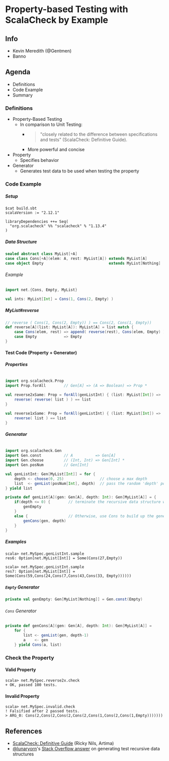 # Property-based Testing with ScalaCheck by Example 

## Info

* Kevin Meredith (@Gentmen)
* Banno

## Agenda

* Definitions
* Code Example
* Summary

### Definitions

* Property-Based Testing
	* In comparison to Unit Testing:
		* > "closely related to the difference between specifications and tests" (ScalaCheck: Definitive Guide).
		* More powerful and concise
* Property
	* Specifies behavior 
* Generator
	* Generates test data to be used when testing the property

### Code Example

##### Setup

```
$cat build.sbt 
scalaVersion := "2.12.1"

libraryDependencies ++= Seq(
  "org.scalacheck" %% "scalacheck" % "1.13.4"
)
```

##### Data Structure 

```scala
sealed abstract class MyList[+A]
case class Cons[+A](elem: A, rest: MyList[A]) extends MyList[A]
case object Empty                             extends MyList[Nothing]
```

###### Example

```scala
import net.{Cons, Empty, MyList}

val ints: MyList[Int] = Cons(1, Cons(2, Empty) )
```

##### MyList#reverse

```scala
// reverse ( Cons(1, Cons(2, Empty)) ) == Cons(2, Cons(1, Empty)) 
def reverse[A](list: MyList[A]): MyList[A] = list match {
	case Cons(elem, rest) => append( reverse(rest), Cons(elem, Empty) )
	case Empty            => Empty
}
```

#### Test Code (Property + Generator)

##### Properties

```scala

import org.scalacheck.Prop
import Prop.forAll        // Gen[A] => (A => Boolean) => Prop *

val reverse2xSame: Prop = forAll(genListInt) { (list: MyList[Int]) => 
	reverse( reverse( list ) ) == list
}

val reverse1xSame: Prop = forAll(genListInt) { (list: MyList[Int]) => 
	reverse( list ) == list
}
```
##### Generator

```scala

import org.scalacheck.Gen
import Gen.const          // A          => Gen[A]
import Gen.choose         // (Int, Int) => Gen[Int] *
import Gen.posNum         // Gen[Int] 

val genListInt: Gen[MyList[Int]] = for {
	depth <- choose(0, 25)                // choose a max depth
	list  <- genList(posNum[Int], depth)  // pass the random 'depth' positive int to `genList`
} yield list
```

```scala
private def genList[A](gen: Gen[A], depth: Int): Gen[MyList[A]] = {
	if(depth <= 0) {        // terminate the recursive data structure with an `Empty`
		genEmpty
	}
	else {                  // Otherwise, use Cons to build up the generated `MyList[A]`
		genCons(gen, depth)
	}
}
```

##### Examples

```
scala> net.MySpec.genListInt.sample
res6: Option[net.MyList[Int]] = Some(Cons(27,Empty))

scala> net.MySpec.genListInt.sample
res7: Option[net.MyList[Int]] = Some(Cons(59,Cons(24,Cons(7,Cons(43,Cons(33, Empty))))))
```

##### `Empty` Generator

```scala
private val genEmpty: Gen[MyList[Nothing]] = Gen.const(Empty)
```		

###### `Cons` Generator

```scala
private def genCons[A](gen: Gen[A], depth: Int): Gen[MyList[A]] = 
	for {
		list <- genList(gen, depth-1)
		a    <- gen
	} yield Cons(a, list)
```

### Check the Property

#### Valid Property

```
scala> net.MySpec.reverse2x.check
+ OK, passed 100 tests.
```

#### Invalid Property 

```
scala> net.MySpec.invalid.check
! Falsified after 2 passed tests.
> ARG_0: Cons(2,Cons(2,Cons(2,Cons(2,Cons(1,Cons(2,Cons(1,Empty)))))))
```

## References

* [ScalaCheck: Definitive Guide](https://www.artima.com/shop/scalacheck) (Ricky Nils, Artima)
* [@lunaryorn](https://twitter.com/lunaryorn)'s [Stack Overflow answer](http://stackoverflow.com/a/42855840/409976) on generating 
  test recursive data structures
  
